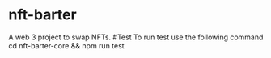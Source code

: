 # nft-barter
A web 3 project to swap NFTs.
#Test
To run test use the following command
cd nft-barter-core && npm run test
